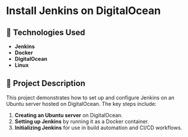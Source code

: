 # Install Jenkins on DigitalOcean

## 🚀 Technologies Used
- **Jenkins**
- **Docker**
- **DigitalOcean**
- **Linux**

## 📝 Project Description
This project demonstrates how to set up and configure Jenkins on an Ubuntu server hosted on DigitalOcean. The key steps include:

1. **Creating an Ubuntu server** on DigitalOcean.
2. **Setting up Jenkins** by running it as a Docker container.
3. **Initializing Jenkins** for use in build automation and CI/CD workflows.

# 



